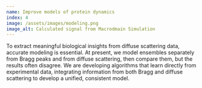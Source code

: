```yaml
---
name: Improve models of protein dynamics
index: 4
image: /assets/images/modeling.png
image_alt: Calculated signal from Macrodmain Simulation
---
```


To extract meaningful biological insights from diffuse scattering data, accurate modeling is essential. At present, we model ensembles separately from Bragg peaks and from diffuse scattering, then compare them, but the results often disagree. We are developing algorithms that learn directly from experimental data, integrating information from both Bragg and diffuse scattering to develop a unified, consistent model.
